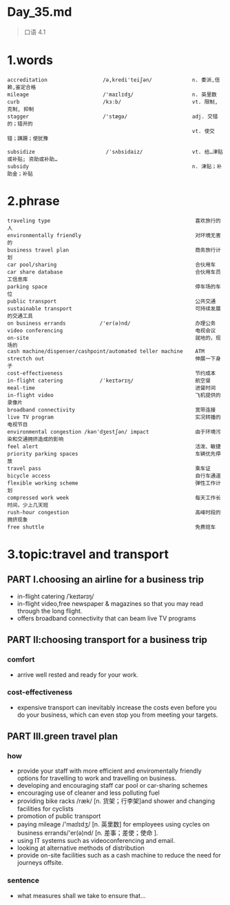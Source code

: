 # Day_35.md
> 口语 4.1
# 1.words
    accreditation                  /ə,kredi'teiʃən/             n. 委派,信赖,鉴定合格
    mileage                        /'maɪlɪdʒ/                   n. 英里数
    curb                           /kɜːb/                       vt. 限制, 克制, 抑制
    stagger                        /'stægə/                     adj. 交错的；错开的
                                                                vt. 使交错；蹒跚；使犹豫

    subsidize                       /ˈsʌbsidaiz/                vt. 给…津贴或补贴; 资助或补助…
    subsidy                                                     n. 津贴；补助金；补贴
     

# 2.phrase
    traveling type                                               喜欢旅行的人
    environmentally friendly                                     对环境无害的
    business travel plan                                         商务旅行计划
    car pool/sharing                                             合伙用车
    car share database                                           合伙用车员工信息库
    parking space                                                停车场的车位
    public transport                                             公共交通
    sustainable transport                                        可持续发展的交通工具
    on business errands           /'er(ə)nd/                     办理公务
    video conferencing                                           电视会议
    on-site                                                      就地的，现场的
    cash machine/dispenser/cashpoint/automated teller machine    ATM
    strectch out                                                 伸展一下身子
    cost-effectiveness                                           节约成本
    in-flight catering            /ˈkeɪtərɪŋ/                    航空餐
    meal-time                                                    进餐时间
    in-flight video                                              飞机提供的录像片
    broadband connectivity                                       宽带连接
    live TV program                                              实况转播的电视节目
    environmental congestion /kən'dʒestʃən/ impact               由于环境污染和交通拥挤造成的影响
    feel alert                                                   活泼、敏捷
    priority parking spaces                                      车辆优先停放
    travel pass                                                  乘车证
    bicycle access                                               自行车通道
    flexible working scheme                                      弹性工作计划
    compressed work week                                         每天工作长时间，少上几天班
    rush-hour congestion                                         高峰时段的拥挤现象
    free shuttle                                                 免费班车
    
    
# 3.topic:travel and transport
## PART I.choosing an airline for a business trip
- in-flight catering /ˈkeɪtərɪŋ/
- in-flight video,free newspaper & magazines so that you may read through the long flight.
- offers broadband connectivity that can beam live TV programs

## PART II:choosing transport for a business trip
### comfort
- arrive well rested and ready for your work.

### cost-effectiveness
- expensive transport can inevitably increase the costs even before 
you do your 
business,
which can
even stop
you from 
meeting
your targets.

## PART III.green travel plan
### how
- provide your staff with more efficient and enviromentally friendly options for travelling to work and travelling on business.
- developing and encouraging staff car pool or car-sharing schemes
- encouraging use of cleaner and less polluting fuel
- providing bike racks /ræk/ [n. 货架；行李架]and shower and changing facilities for cyclists
- promotion of public transport
- paying mileage  /'maɪlɪdʒ/ [n. 英里数] for employees using cycles on business errands/'er(ə)nd/ [n. 差事；差使；使命
].
- using IT systems such as videoconferencing and email.
- looking at alternative methods of distribution
- provide on-site facilities such as a cash machine to reduce the need for journeys offsite.

### sentence
- what measures shall we take to ensure that...






